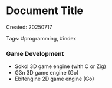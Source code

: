 # Document Title

Created: 20250717

Tags: #programming, #index

### Game Development

- Sokol 3D game engine (with C or Zig)
- G3n 3D game engine (Go)
- Ebitengine 2D game engine (Go)
